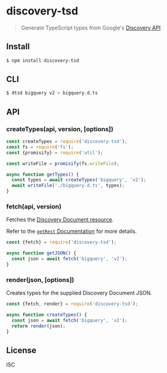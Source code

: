 # discovery-tsd

> Generate TypeScript types from Google's [Discovery API](https://developers.google.com/discovery/v1/reference/)

## Install

```sh
$ npm install discovery-tsd
```

## CLI

```sh
$ dtsd bigquery v2 > bigquery.d.ts
```

## API

### createTypes(api, version, [options])

```js
const createTypes = require('discovery-tsd');
const fs = require('fs');
const {promisify} = require('util');

const writeFile = promisify(fs.writeFile);

async function getTypes() {
  const types = await createTypes('bigquery', 'v2');
  await writeFile('./bigquery.d.ts', types);
}
```

### fetch(api, version)

Fetches the [Discovery Document resource](https://developers.google.com/discovery/v1/reference/apis#resource).

Refer to the [`getRest` Documentation](https://developers.google.com/discovery/v1/reference/apis/getRest) for more details.

```js
const {fetch} = require('discovery-tsd');

async function getJSON() {
  const json = await fetch('bigquery', 'v2');
}
```

### render(json, [options])

Creates types for the supplied Discovery Document JSON.

```js
const {fetch, render} = require('discovery-tsd');

async function createTypes() {
  const json = await fetch('bigquery', 'v2');
  return render(json);
}
```

## License

ISC
